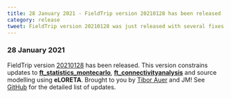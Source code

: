```yaml
---
title: 28 January 2021 - FieldTrip version 20210128 has been released
category: release
tweet: FieldTrip version 20210128 was just released with several fixes to our statistics arsenal and source analysis. Thanks @TiborAuer and the one (and only?) Jan Mathijs! See http://www.fieldtriptoolbox.org/#28-january-2021
---
```


### 28 January 2021

FieldTrip version [20210128](http://github.com/fieldtrip/fieldtrip/releases/tag/20210128) has been released. This version constrains updates to **[ft_statistics_montecarlo](/reference/ft_statistics_montecarlo)**, **[ft_connectivityanalysis](/reference/ft_connectivityanalysis)** and source modelling using **eLORETA**. Brought to you by [Tibor Auer](https://github.com/tiborauer) and JM! See [GitHub](https://github.com/fieldtrip/fieldtrip/compare/20210121...20210128) for the detailed list of updates.
